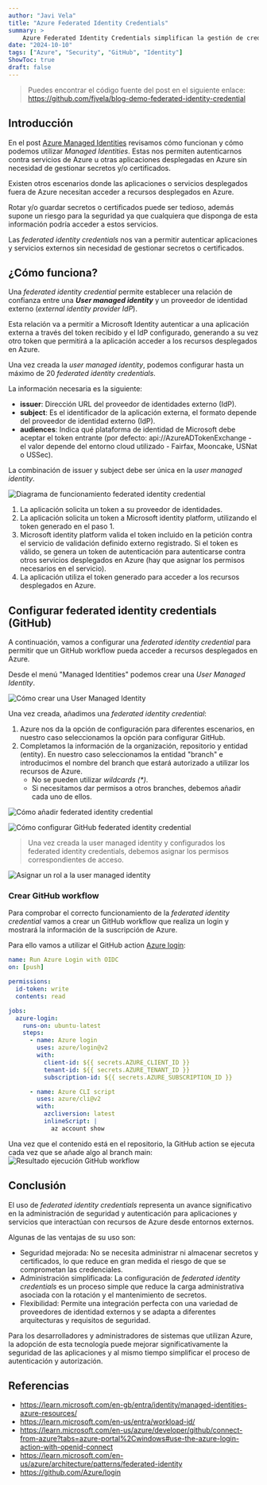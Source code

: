 ```yaml
---
author: "Javi Vela"
title: "Azure Federated Identity Credentials"
summary: >
    Azure Federated Identity Credentials simplifican la gestión de credenciales y la autenticación para aplicaciones que no se ejecutan en Azure. Las aplicaciones pueden acceder de forma segura a otros recursos de Azure sin necesidad de gestionar credenciales de forma manual.
date: "2024-10-10"
tags: ["Azure", "Security", "GitHub", "Identity"]
ShowToc: true
draft: false
---
```

> Puedes encontrar el código fuente del post en el siguiente enlace: https://github.com/fjvela/blog-demo-federated-identity-credential

## Introducción
En el post [Azure Managed Identities](/posts/2024/azure/managed-identities) revisamos cómo funcionan y cómo podemos utilizar _Managed Identities_. Estas nos permiten autenticarnos contra servicios de Azure u otras aplicaciones desplegadas en Azure sin necesidad de gestionar secretos y/o certificados.

Existen otros escenarios donde las aplicaciones o servicios desplegados fuera de Azure necesitan acceder a recursos desplegados en Azure. 

Rotar y/o guardar secretos o certificados puede ser tedioso, además supone un riesgo para la seguridad ya que cualquiera que disponga de esta información podría acceder a estos servicios.

Las _federated identity credentials_ nos van a permitir autenticar aplicaciones y servicios externos sin necesidad de gestionar secretos o certificados.

## ¿Cómo funciona?
Una _federated identity credential_  permite establecer una relación de confianza entre una **_User managed identity_** y un proveedor de identidad externo (_external identity provider IdP_).

Esta relación va a permitir a Microsoft Identity autenticar a una aplicación externa a través del token recibido y el IdP configurado, generando a su vez otro token que permitirá a la aplicación acceder a los recursos desplegados en Azure.

Una vez creada la _user managed identity_, podemos configurar hasta un máximo de 20 _federated identity credentials_. 

La información necesaria es la siguiente:
- **issuer**: Dirección URL del proveedor de identidades externo (IdP).
- **subject**: Es el identificador de la aplicación externa, el formato depende del proveedor de identidad externo (IdP).
- **audiences**: Indica qué plataforma de identidad de Microsoft debe aceptar el token entrante (por defecto: api://AzureADTokenExchange - el valor depende del entorno cloud utilizado - Fairfax, Mooncake, USNat o USSec).

La combinación de issuer y subject debe ser única en la _user managed identity_.

![Diagrama de funcionamiento federated  identity credential](/2024/azure/federated-identity-credential-como-funciona.png "Diagrama de funcionamiento federated identity credential")

1. La aplicación solicita un token a su proveedor de identidades.
2. La aplicación solicita un token a Microsoft identity platform, utilizando el token generado en el paso 1.
3. Microsoft identity platform valida el token incluido en la petición contra el servicio de validación definido externo registrado. Si el token es válido, se genera un token de autenticación para autenticarse contra otros servicios desplegados en Azure (hay que asignar los permisos necesarios en el servicio).
4. La aplicación utiliza el token generado para acceder a los recursos desplegados en Azure.

## Configurar federated identity credentials (GitHub)
A continuación, vamos a configurar una _federated identity credential_ para permitir que un GitHub workflow pueda acceder a recursos desplegados en Azure.

Desde el menú "Managed Identities" podemos crear una _User Managed Identity_.

![Cómo crear una User Managed Identity](/2024/azure/managed-identities-crear-user-managed-identity.png "Cómo crear una User Managed Identity")

Una vez creada, añadimos una _federated identity credential_:

1. Azure nos da la opción de configuración para diferentes escenarios, en nuestro caso seleccionamos la opción para configurar GitHub.
2. Completamos la información de la organización, repositorio y entidad (entity). En nuestro caso seleccionamos la entidad "branch" e introducimos el nombre del branch que estará autorizado a utilizar los recursos de Azure.
    - No se pueden utilizar _wildcards (*)_.
    - Si necesitamos dar permisos a otros branches, debemos añadir cada uno de ellos.
 
![Cómo añadir federated identity credential](/2024/azure/federated-identity-credential-crear.png "Cómo añadir federated identity credential")

![Cómo configurar GitHub federated identity credential](/2024/azure/federated-identity-credential-gh-configurar.png "Cómo configurar GitHub federated identity credential")

> Una vez creada la user managed identity y configurados los federated identity credentials, debemos asignar los permisos correspondientes de acceso.

![Asignar un rol a la user managed identity](/2024/azure/federated-identity-credential-asignar-role.png "Asignar un rol a la user managed identity")

### Crear GitHub workflow
Para comprobar el correcto funcionamiento de la _federated identity credential_ vamos a crear un GitHub workflow que realiza un login y mostrará la información de la suscripción de Azure.

Para ello vamos a utilizar el GitHub action [Azure login](https://github.com/Azure/login):

```yaml
name: Run Azure Login with OIDC
on: [push]

permissions:
  id-token: write
  contents: read

jobs:
  azure-login:
    runs-on: ubuntu-latest
    steps:
      - name: Azure login
        uses: azure/login@v2
        with:
          client-id: ${{ secrets.AZURE_CLIENT_ID }}
          tenant-id: ${{ secrets.AZURE_TENANT_ID }}
          subscription-id: ${{ secrets.AZURE_SUBSCRIPTION_ID }}

      - name: Azure CLI script
        uses: azure/cli@v2
        with:
          azcliversion: latest
          inlineScript: |
            az account show
```
Una vez que el contenido está en el repositorio, la GitHub action se ejecuta cada vez que se añade algo al branch main:
![Resultado ejecución GitHub workflow](/2024/azure/federated-identity-credential-resultado-gh-workflow.png "Resultado ejecución GitHub workflow")

## Conclusión
El uso de _federated identity credentials_ representa un avance significativo en la administración de seguridad y autenticación para aplicaciones y servicios que interactúan con recursos de Azure desde entornos externos.

Algunas de las ventajas de su uso son:
- Seguridad mejorada: No se necesita administrar ni almacenar secretos y certificados, lo que reduce en gran medida el riesgo de que se comprometan las credenciales.
- Administración simplificada: La configuración de _federated identity credentials_ es un proceso simple que reduce la carga administrativa asociada con la rotación y el mantenimiento de secretos.
- Flexibilidad: Permite una integración perfecta con una variedad de proveedores de identidad externos y se adapta a diferentes arquitecturas y requisitos de seguridad.
 
Para los desarrolladores y administradores de sistemas que utilizan Azure, la adopción de esta tecnología puede mejorar significativamente la seguridad de las aplicaciones y al mismo tiempo simplificar el proceso de autenticación y autorización.

## Referencias
- https://learn.microsoft.com/en-gb/entra/identity/managed-identities-azure-resources/
- https://learn.microsoft.com/en-us/entra/workload-id/
- https://learn.microsoft.com/en-us/azure/developer/github/connect-from-azure?tabs=azure-portal%2Cwindows#use-the-azure-login-action-with-openid-connect
- https://learn.microsoft.com/en-us/azure/architecture/patterns/federated-identity
- https://github.com/Azure/login
